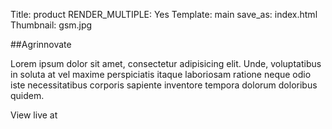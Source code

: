 Title: product
RENDER_MULTIPLE: Yes
Template: main
save_as: index.html
Thumbnail: gsm.jpg

##Agrinnovate

Lorem ipsum dolor sit amet, consectetur adipisicing elit. Unde, voluptatibus in soluta at vel maxime perspiciatis itaque laboriosam ratione neque odio iste necessitatibus corporis sapiente inventore tempora dolorum doloribus quidem.

View live at
